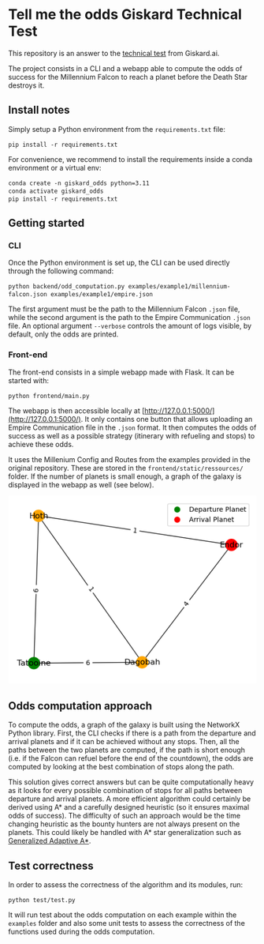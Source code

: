 # Tell me the odds Giskard Technical Test

This repository is an answer to the [technical test](https://github.com/lioncowlionant/developer-test/tree/main) from
Giskard.ai.

The project consists in a CLI and a webapp able to compute the odds of success
for the Millennium Falcon to reach a planet before the Death Star destroys it. 


## Install notes
Simply setup a Python environment from the `requirements.txt` file: 

```
pip install -r requirements.txt
```
For convenience, we recommend to install the requirements inside a conda environment or a virtual env: 
```
conda create -n giskard_odds python=3.11
conda activate giskard_odds
pip install -r requirements.txt
```

## Getting started

### CLI
Once the Python environment is set up, the CLI can be used directly through the following command: 

```
python backend/odd_computation.py examples/example1/millennium-falcon.json examples/example1/empire.json
```

The first argument must be the path to the Millennium Falcon `.json` file, while the second argument is the path to the Empire Communication `.json` file. An optional argument `--verbose` controls the amount of logs visible, by default, only the odds are printed. 

### Front-end

The front-end consists in a simple webapp made with Flask. It can be started with: 

```
python frontend/main.py
```

The webapp is then accessible locally at [http://127.0.0.1:5000/](http://127.0.0.1:5000/). It only contains one button that allows uploading an Empire Communication file in the `.json` format. It then computes the odds of success as well as a possible strategy (itinerary with refueling and stops) to achieve these odds.

It uses the Millenium Config and Routes from the examples provided in the original repository. These are stored in the `frontend/static/ressources/` folder. If the number of planets is small enough, a graph of the galaxy is displayed in the webapp as well (see below).

![Routes graph from examples.](frontend/static/ressources/routes_graph.png)

## Odds computation approach

To compute the odds, a graph of the galaxy is built using the NetworkX Python library. First, the CLI checks if there is a path from the departure and arrival planets and if it can be achieved without any stops. Then, all the paths between the two planets are computed, if the path is short enough (i.e. if the Falcon can refuel before the end of the countdown), the odds are computed by looking at the best combination of stops along the path. 

This solution gives correct answers but can be quite computationally heavy as it looks for every possible combination of stops for all paths between departure and arrival planets. A more efficient algorithm could certainly be derived using A* and a carefully designed heuristic (so it ensures maximal odds of success). The difficulty of such an approach would be the time changing heuristic as the bounty hunters are not always present on the planets. This could likely be handled with A* star generalization such as [Generalized Adaptive A*](http://idm-lab.org/bib/abstracts/papers/aamas08b.pdf). 


## Test correctness

In order to assess the correctness of the algorithm and its modules, run:
```
python test/test.py
```

It will run test about the odds computation on each example within the
`examples` folder and also some unit tests to assess the correctness of the
functions used during the odds computation.
